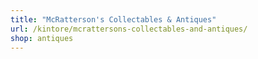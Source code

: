 ```yaml
---
title: "McRatterson's Collectables & Antiques"
url: /kintore/mcrattersons-collectables-and-antiques/
shop: antiques
---
```

